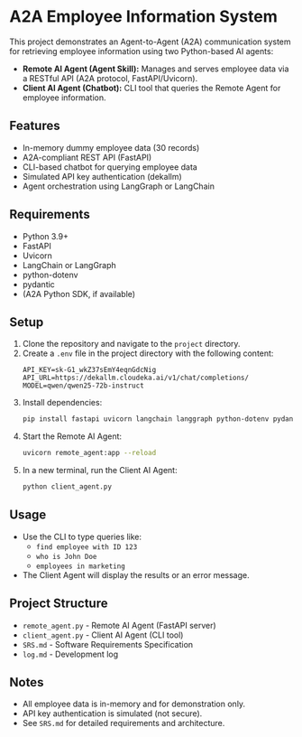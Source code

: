 # A2A Employee Information System

This project demonstrates an Agent-to-Agent (A2A) communication system for retrieving employee information using two Python-based AI agents:

- **Remote AI Agent (Agent Skill):** Manages and serves employee data via a RESTful API (A2A protocol, FastAPI/Uvicorn).
- **Client AI Agent (Chatbot):** CLI tool that queries the Remote Agent for employee information.

## Features
- In-memory dummy employee data (30 records)
- A2A-compliant REST API (FastAPI)
- CLI-based chatbot for querying employee data
- Simulated API key authentication (dekallm)
- Agent orchestration using LangGraph or LangChain

## Requirements
- Python 3.9+
- FastAPI
- Uvicorn
- LangChain or LangGraph
- python-dotenv
- pydantic
- (A2A Python SDK, if available)

## Setup
1. Clone the repository and navigate to the `project` directory.
2. Create a `.env` file in the project directory with the following content:
   ```env
   API_KEY=sk-G1_wkZ37sEmY4eqnGdcNig
   API_URL=https://dekallm.cloudeka.ai/v1/chat/completions/
   MODEL=qwen/qwen25-72b-instruct
   ```
3. Install dependencies:
   ```bash
   pip install fastapi uvicorn langchain langgraph python-dotenv pydantic
   ```
4. Start the Remote AI Agent:
   ```bash
   uvicorn remote_agent:app --reload
   ```
5. In a new terminal, run the Client AI Agent:
   ```bash
   python client_agent.py
   ```

## Usage
- Use the CLI to type queries like:
  - `find employee with ID 123`
  - `who is John Doe`
  - `employees in marketing`
- The Client Agent will display the results or an error message.

## Project Structure
- `remote_agent.py` - Remote AI Agent (FastAPI server)
- `client_agent.py` - Client AI Agent (CLI tool)
- `SRS.md` - Software Requirements Specification
- `log.md` - Development log

## Notes
- All employee data is in-memory and for demonstration only.
- API key authentication is simulated (not secure).
- See `SRS.md` for detailed requirements and architecture. 